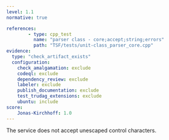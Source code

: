 ```yaml
---
level: 1.1
normative: true

references:
        - type: cpp_test
          name: "parser class - core;accept;string;errors"
          path: "TSF/tests/unit-class_parser_core.cpp"
evidence:
  type: "check_artifact_exists"
  configuration:
    check_amalgamation: exclude
    codeql: exclude
    dependency_review: exclude
    labeler: exclude
    publish_documentation: exclude
    test_trudag_extensions: exclude
    ubuntu: include
score:
    Jonas-Kirchhoff: 1.0
---
```


The service does not accept unescaped control characters.

